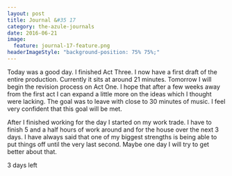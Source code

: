 ```yaml
---
layout: post
title: Journal &#35 17
category: the-azule-journals
date: 2016-06-21
image:
  feature: journal-17-feature.png
headerImageStyle: "background-position: 75% 75%;"
---
```

Today was a good day. I finished Act Three. I now have a first draft of the entire production. Currently it sits at around 21 minutes. Tomorrow I will begin the revision process on Act One. I hope that after a few weeks away from the first act I can expand a little more on the ideas which I thought were lacking. The goal was to leave with close to 30 minutes of music. I feel very confident that this goal will be met.

After I finished working for the day I started on my work trade. I have to finish 5 and a half hours of work around and for the house over the next 3 days. I have always said that one of my biggest strengths is being able to put things off until the very last second. Maybe one day I will try to get better about that.

3 days left